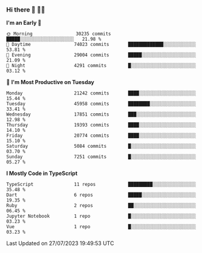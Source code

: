 ### Hi there 👋 🧑‍💻



<!--START_SECTION:waka-->
**I'm an Early 🐤** 

```text
🌞 Morning                30235 commits       █████░░░░░░░░░░░░░░░░░░░░   21.98 % 
🌆 Daytime                74023 commits       █████████████░░░░░░░░░░░░   53.81 % 
🌃 Evening                29004 commits       █████░░░░░░░░░░░░░░░░░░░░   21.09 % 
🌙 Night                  4291 commits        █░░░░░░░░░░░░░░░░░░░░░░░░   03.12 % 
```
📅 **I'm Most Productive on Tuesday** 

```text
Monday                   21242 commits       ████░░░░░░░░░░░░░░░░░░░░░   15.44 % 
Tuesday                  45958 commits       ████████░░░░░░░░░░░░░░░░░   33.41 % 
Wednesday                17851 commits       ███░░░░░░░░░░░░░░░░░░░░░░   12.98 % 
Thursday                 19393 commits       ████░░░░░░░░░░░░░░░░░░░░░   14.10 % 
Friday                   20774 commits       ████░░░░░░░░░░░░░░░░░░░░░   15.10 % 
Saturday                 5084 commits        █░░░░░░░░░░░░░░░░░░░░░░░░   03.70 % 
Sunday                   7251 commits        █░░░░░░░░░░░░░░░░░░░░░░░░   05.27 % 
```


**I Mostly Code in TypeScript** 

```text
TypeScript               11 repos            █████████░░░░░░░░░░░░░░░░   35.48 % 
Dart                     6 repos             █████░░░░░░░░░░░░░░░░░░░░   19.35 % 
Ruby                     2 repos             ██░░░░░░░░░░░░░░░░░░░░░░░   06.45 % 
Jupyter Notebook         1 repo              █░░░░░░░░░░░░░░░░░░░░░░░░   03.23 % 
Vue                      1 repo              █░░░░░░░░░░░░░░░░░░░░░░░░   03.23 % 
```




 Last Updated on 27/07/2023 19:49:53 UTC
<!--END_SECTION:waka-->


